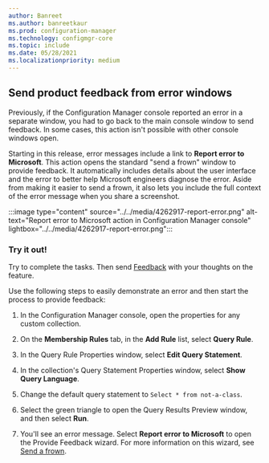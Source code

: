 ```yaml
---
author: Banreet
ms.author: banreetkaur
ms.prod: configuration-manager
ms.technology: configmgr-core
ms.topic: include
ms.date: 05/28/2021
ms.localizationpriority: medium
---
```


## <a name="bkmk_errorfeedback"></a> Send product feedback from error windows

<!--4262917-->

Previously, if the Configuration Manager console reported an error in a separate window, you had to go back to the main console window to send feedback. In some cases, this action isn't possible with other console windows open.

Starting in this release, error messages include a link to **Report error to Microsoft**. This action opens the standard "send a frown" window to provide feedback. It automatically includes details about the user interface and the error to better help Microsoft engineers diagnose the error. Aside from making it easier to send a frown, it also lets you include the full context of the error message when you share a screenshot.

:::image type="content" source="../../media/4262917-report-error.png" alt-text="Report error to Microsoft action in Configuration Manager console" lightbox="../../media/4262917-report-error.png":::

### Try it out!

Try to complete the tasks. Then send [Feedback](../../../../understand/product-feedback.md) with your thoughts on the feature.

Use the following steps to easily demonstrate an error and then start the process to provide feedback:

1. In the Configuration Manager console, open the properties for any custom collection.

1. On the **Membership Rules** tab, in the **Add Rule** list, select **Query Rule**.

1. In the Query Rule Properties window, select **Edit Query Statement**.

1. In the collection's Query Statement Properties window, select **Show Query Language**.

1. Change the default query statement to `Select * from not-a-class`.

1. Select the green triangle to open the Query Results Preview window, and then select **Run**.

1. You'll see an error message. Select **Report error to Microsoft** to open the Provide Feedback wizard. For more information on this wizard, see [Send a frown](../../../../understand/product-feedback.md#send-a-frown).
